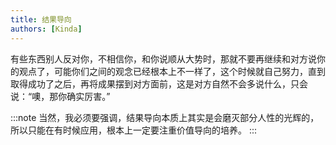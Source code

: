 ```yaml
---
title: 结果导向
authors: [Kinda]
---
```


有些东西别人反对你，不相信你，和你说顺从大势时，那就不要再继续和对方说你的观点了，可能你们之间的观念已经根本上不一样了，这个时候就自己努力，直到取得成功了之后，再将成果摆到对方面前，这是对方自然不会多说什么，只会说：“噢，那你确实厉害。”

:::note
当然，我必须要强调，结果导向本质上其实是会磨灭部分人性的光辉的，所以只能在有时候应用，根本上一定要注重价值导向的培养。
:::